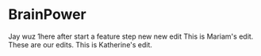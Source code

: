 # BrainPower
Jay wuz 1here after start a feature step
new new edit
This is Mariam's edit.
These are our edits.
This is Katherine's edit.
